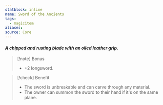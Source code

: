 ```yaml
---
statblock: inline
name: Sword of the Ancients
tags:
  - magicitem
aliases: 
source: Core
---
```

#### *A chipped and rusting blade with an oiled leather grip.*

>[!note] Bonus
>- +2 longsword.

>[!check] Benefit
>- The sword is unbreakable and can carve through any material.
>- The owner can summon the sword to their hand if it's on the same plane.
